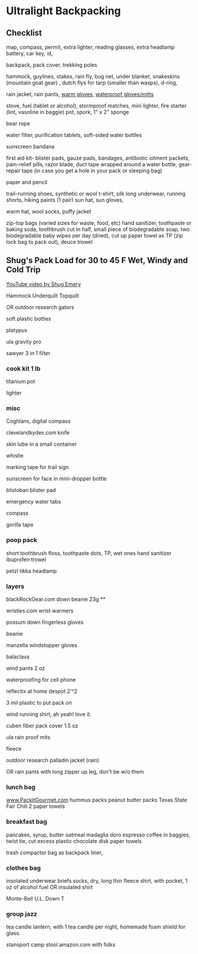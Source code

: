 # Ultralight Backpacking 

## Checklist

map, compass, permit, extra lighter, reading glasses, extra headlamp battery, car key, id, 

backpack, pack cover, trekking poles

hammock, guylines, stakes, rain fly, bug net, under blanket, snakeskins (mountain goat gear) , dutch flys for tarp (smaller than wasps), d-ring, 

rain jacket, rain pants, [warm gloves](https://www.rei.com/product/136766/rei-co-op-polartec-power-stretch-gloves), [waterproof gloves/mitts](https://www.rei.com/product/136770/rei-co-op-minimalist-gtx-mittens)

stove, fuel (tablet or alcohol), stormproof matches, mini lighter, fire starter (lint, vasoline in baggie) pot, spork, 1" x 2" sponge

bear rope

water filter, purification tablets,
soft-sided water bottles

sunscreen
bandana

first aid kit- 
blister pads, gauze pads, bandages, 
antibiotic oitment packets, pain-relief pills, 
razor blade, duct tape wrapped around a water bottle, 
gear-repair tape (in case you get a hole in your pack or sleeping bag)

paper and pencil

trail-running shoes, 
synthetic or wool t-shirt, 
silk long underwear,
running shorts,
hiking paints (1 pair)
sun hat,
sun gloves,

warm hat, wool socks, puffy jacket

zip-top bags (varied sizes for waste, food, etc)
hand sanitizer, 
toothpaste or baking soda, 
toothbrush cut in half, 
small piece of biodegradable soap, 
two biodegradable baby wipes per day (dried), 
cut up paper towel as TP (zip lock bag to pack out),
deuce trowel


## Shug's Pack Load for 30 to 45 F Wet, Windy and Cold Trip

[YouTube video by Shug Emery](https://youtu.be/jTG38sxvKTo)

Hammock
Underquilt
Topquilt

OR outdoor research gators

soft plastic bottles

platypus

ula gravity pro

sawyer 3 in 1 filter

### cook kit 1 lb

titanium pot

lighter


### misc

Coghlans, digital compass

clevelandkydex.com knife

skin lube in a small container

whistle

marking tape for trail sign

sunscreen for face in mini-dropper bottle

blistoban blister pad

emergency water tabs

compass

gorilla tape



### poop pack
short toothbrush
floss,
toothpaste dots,
TP,
wet ones
hand sanitizer
ibuprofen
trowel

petzl tikka headlamp

### layers

blackRockGear.com down beanie 23g **

wristies.com wrist warmers

possum down fingerless gloves

beanie

manzella windstopper gloves

balaclava

wind pants 2 oz

waterproofing for cell phone

reflectix at home despot 2'^2

3 mil plastic to put pack on

wind running shirt, ah yeah! love it.

cuben fiber pack cover 1.5 oz

ula rain proof mits

fleece

outdoor research palladin jacket (rain)

OR rain pants with long zipper up leg, don't be w/o them


### lunch bag
www.PackitGourmet.com
  hummus packs
  peanut butter packs
  Texas State Fair Chili
  2 paper towels
  

### breakfast bag
pancakes, syrup, butter
oatmeal
madaglia doro espresso coffee in baggies, twist tie, cut excess plastic
chocolate disk
paper towels

trash compactor bag as backpack liner,

### clothes bag
insolated underwear
briefs
socks, dry, long
thin fleece shirt, with pocket, 1 oz of alcohol fuel
OR insulated shirt

Monte-Bell U.L. Down T



### group jazz
tea candle lantern, with 1 tea candle per night, homemade foam shield for glass.

stansport camp stool amazon.com with folks






